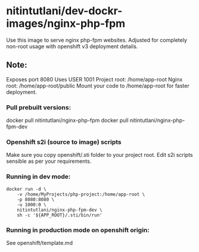 # nitintutlani/dev-dockr-images/nginx-php-fpm
  Use this image to serve nginx php-fpm websites. Adjusted for completely non-root usage with openshift v3 deployment details.

 ## Note:

  Exposes port 8080
  Uses USER 1001
  Project root: /home/app-root
  Nginx root: /home/app-root/public
  Mount your code to /home/app-root for faster deployment.

### Pull prebuilt versions:
  docker pull nitintutlani/nginx-php-fpm
  docker pull nitintutlani/nginx-php-fpm-dev

### Openshift s2i (source to image) scripts
  Make sure you copy openshift/.sti folder to your project root. Edit s2i scripts sensible as per your requirements.

### Running in dev mode:
```
docker run -d \
	-v /home/MyProjects/php-project:/home/app-root \
	-p 8080:8080 \
	-u 1000:0 \
	nitintutlani/nginx-php-fpm-dev \
	sh -c '${APP_ROOT}/.sti/bin/run'
```

### Running in production mode on openshift origin:
See openshift/template.md